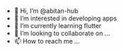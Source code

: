 - 👋 Hi, I’m @abitan-hub
- 👀 I’m interested in developing apps
- 🌱 I’m currently learning flutter
- 💞️ I’m looking to collaborate on ...
- 📫 How to reach me ...

<!---
abitan-hub/abitan-hub is a ✨ special ✨ repository because its `README.md` (this file) appears on your GitHub profile.
You can click the Preview link to take a look at your changes.
--->
